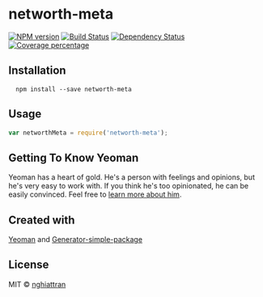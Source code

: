 # networth-meta

[![NPM version][npm-image]][npm-url] [![Build Status][travis-image]][travis-url] [![Dependency Status][daviddm-image]][daviddm-url] [![Coverage percentage][coveralls-image]][coveralls-url]

## Installation

```
  npm install --save networth-meta
```

## Usage

```js
var networthMeta = require('networth-meta');
```

## Getting To Know Yeoman

Yeoman has a heart of gold. He&#39;s a person with feelings and opinions, but he&#39;s very easy to work with. If you think he&#39;s too opinionated, he can be easily convinced. Feel free to [learn more about him](http://yeoman.io/).

## Created with
[Yeoman](https://npmjs.org/package/yo) and [Generator-simple-package](https://npmjs.org/package/generator-simple-package)

## License
MIT © [nghiattran]()

[npm-image]: https://badge.fury.io/js/networth-meta.svg
[npm-url]: https://npmjs.org/package/networth-meta
[travis-image]: https://travis-ci.org/nnetworth/networth-meta.svg?branch=master
[travis-url]: https://travis-ci.org/nnetworth/networth-meta
[daviddm-image]: https://david-dm.org/nnetworth/networth-meta.svg?theme=shields.io
[daviddm-url]: https://david-dm.org/nnetworth/networth-meta
[coveralls-image]: https://coveralls.io/repos/nnetworth/networth-meta/badge.svg
[coveralls-url]: https://coveralls.io/github/nnetworth/networth-meta
